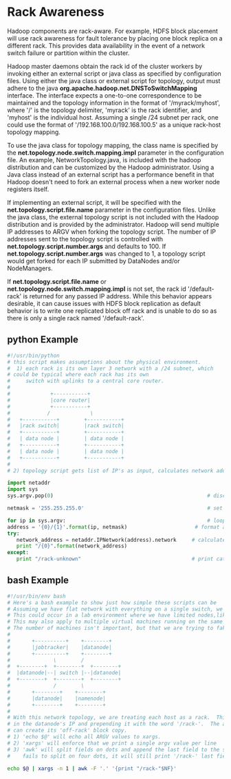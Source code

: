 <!---
  Licensed under the Apache License, Version 2.0 (the "License");
  you may not use this file except in compliance with the License.
  You may obtain a copy of the License at

   http://www.apache.org/licenses/LICENSE-2.0

  Unless required by applicable law or agreed to in writing, software
  distributed under the License is distributed on an "AS IS" BASIS,
  WITHOUT WARRANTIES OR CONDITIONS OF ANY KIND, either express or implied.
  See the License for the specific language governing permissions and
  limitations under the License. See accompanying LICENSE file.
-->

<!-- MACRO{toc|fromDepth=0|toDepth=3} -->

Rack Awareness
==============

Hadoop components are rack-aware. For example, HDFS block placement
will use rack awareness for fault tolerance by placing one block
replica on a different rack. This provides data availability in the
event of a network switch failure or partition within the cluster.

Hadoop master daemons obtain the rack id of the cluster workers by
invoking either an external script or java class as specified by
configuration files. Using either the java class or external script
for topology, output must adhere to the java
**org.apache.hadoop.net.DNSToSwitchMapping** interface. The interface
expects a one-to-one correspondence to be maintained and the topology
information in the format of '/myrack/myhost', where '/' is the
topology delimiter, 'myrack' is the rack identifier, and 'myhost' is
the individual host. Assuming a single /24 subnet per rack, one could
use the format of '/192.168.100.0/192.168.100.5' as a unique rack-host
topology mapping.

To use the java class for topology mapping, the class name is
specified by the **net.topology.node.switch.mapping.impl** parameter
in the configuration file. An example, NetworkTopology.java, is
included with the hadoop distribution and can be customized by the
Hadoop administrator. Using a Java class instead of an external script
has a performance benefit in that Hadoop doesn't need to fork an
external process when a new worker node registers itself.

If implementing an external script, it will be specified with the
**net.topology.script.file.name** parameter in the configuration
files. Unlike the java class, the external topology script is not
included with the Hadoop distribution and is provided by the
administrator. Hadoop will send multiple IP addresses to ARGV when
forking the topology script. The number of IP addresses sent to the
topology script is controlled with **net.topology.script.number.args**
and defaults to 100. If **net.topology.script.number.args** was
changed to 1, a topology script would get forked for each IP submitted
by DataNodes and/or NodeManagers.

If **net.topology.script.file.name** or
**net.topology.node.switch.mapping.impl** is not set, the rack id
'/default-rack' is returned for any passed IP address. While this
behavior appears desirable, it can cause issues with HDFS block
replication as default behavior is to write one replicated block off
rack and is unable to do so as there is only a single rack named
'/default-rack'.

python Example
--------------
```python
#!/usr/bin/python
# this script makes assumptions about the physical environment.
#  1) each rack is its own layer 3 network with a /24 subnet, which
# could be typical where each rack has its own
#     switch with uplinks to a central core router.
#
#             +-----------+
#             |core router|
#             +-----------+
#            /             \
#   +-----------+        +-----------+
#   |rack switch|        |rack switch|
#   +-----------+        +-----------+
#   | data node |        | data node |
#   +-----------+        +-----------+
#   | data node |        | data node |
#   +-----------+        +-----------+
#
# 2) topology script gets list of IP's as input, calculates network address, and prints '/network_address/ip'.

import netaddr
import sys
sys.argv.pop(0)                                                  # discard name of topology script from argv list as we just want IP addresses

netmask = '255.255.255.0'                                        # set netmask to what's being used in your environment.  The example uses a /24

for ip in sys.argv:                                              # loop over list of datanode IP's
address = '{0}/{1}'.format(ip, netmask)                      # format address string so it looks like 'ip/netmask' to make netaddr work
try:
   network_address = netaddr.IPNetwork(address).network     # calculate and print network address
   print "/{0}".format(network_address)
except:
   print "/rack-unknown"                                    # print catch-all value if unable to calculate network address
```

bash Example
------------

```bash
#!/usr/bin/env bash
# Here's a bash example to show just how simple these scripts can be
# Assuming we have flat network with everything on a single switch, we can fake a rack topology.
# This could occur in a lab environment where we have limited nodes,like 2-8 physical machines on a unmanaged switch.
# This may also apply to multiple virtual machines running on the same physical hardware.
# The number of machines isn't important, but that we are trying to fake a network topology when there isn't one.
#
#       +----------+    +--------+
#       |jobtracker|    |datanode|
#       +----------+    +--------+
#              \        /
#  +--------+  +--------+  +--------+
#  |datanode|--| switch |--|datanode|
#  +--------+  +--------+  +--------+
#              /        \
#       +--------+    +--------+
#       |datanode|    |namenode|
#       +--------+    +--------+
#
# With this network topology, we are treating each host as a rack.  This is being done by taking the last octet
# in the datanode's IP and prepending it with the word '/rack-'.  The advantage for doing this is so HDFS
# can create its 'off-rack' block copy.
# 1) 'echo $@' will echo all ARGV values to xargs.
# 2) 'xargs' will enforce that we print a single argv value per line
# 3) 'awk' will split fields on dots and append the last field to the string '/rack-'. If awk
#    fails to split on four dots, it will still print '/rack-' last field value

echo $@ | xargs -n 1 | awk -F '.' '{print "/rack-"$NF}'
```

